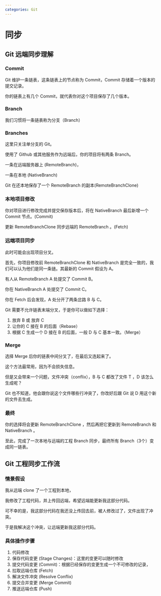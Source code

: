 ```yaml
---
categories: Git
---
```


# 同步

## Git 远端同步理解

### Commit

Git 维护一条链表，这条链表上的节点称为 Commit，Commit 存储着一个版本的提交记录。

你的链表上有几个 Commit，就代表你对这个项目保存了几个版本。

### Branch

我们习惯将一条链表称为分支（Branch）

### Branches

这里只关注单分支的 Git。

使用了 Github 或其他服务作为远端后，你的项目将有两条 Branch。

一条在远端服务器上 \(RemoteBranch\)，

一条在本地 \(NativeBranch\)

Git 在还本地保存了一个 RemoteBranch 的副本\(RemoteBranchClone\)

### 本地项目修改

你对项目进行修改完成并提交保存版本后，将在 NativeBranch 最后新增一个 Commit 节点。\(Commit\)

更新 RemoteBranchClone 同步远端的 RemoteBranch 。\(Fetch\)

### 远端项目同步

此时可能会出现项目分叉。

首先，你项目修改前 RemoteBranchClone 和 NativeBranch 是完全一致的，我们可以认为他们是同一条链。其最新的 Commit 假设为 A。

有人从 RemoteBranch A 处提交了 Commit B。

你在 NativeBranch A 处提交了 Commit C。

你在 Fetch 后会发现，A 处分开了两条岔路 B 与 C。

Git 需要不允许链表末端分叉，于是你可以做如下选择：

1. 放弃 B 或 放弃 C
2. 让你的 C 接在 B 的后面（Rebase）
3. 根据 C 生成一个 D 接在 B 的后面，一般 D 与 C 基本一致。（Merge）

### Merge

选择 Merge 后你的链表中间分叉了，在最后又连起来了。

这个方法最常用，因为不会损失信息。

但是又会带来一个问题，文件冲突（conflix），B 与 C 都改了文件 T ，D 该怎么生成呢？

Git 也不知道，他会跟你说这个文件哪些行冲突了，你改好后跟 Git 说 D 用这个新的文件去生成。

### 最终

你的选择将会更新 RemoteBranchClone ，然后再把它更新到 RemoteBranch 和 NativeBranch 。

至此，完成了一次本地与远端的工程 Branch 同步，最终所有 Branch（3个）变成同一链表。

## Git 工程同步工作流

### 情景假设

我从远端 clone 了一个工程到本地，

我修改了工程代码，并上传回远端，希望远端能更新我这部分代码。

可不幸的是，我这部分代码在我还没上传回去前，被人修改过了，文件出现了冲突。

于是我解决这个冲突，让远端更新我这部分代码。

### 具体操作步骤

1. 代码修改
2. 保存代码变更 \(Stage Changes\)：这里的变更可以随时修改
3. 提交代码变更 \(Commit\)：根据已经保存的变更生成一个不可修改的记录，
4. 拉取远端仓库 \(Fetch\)
5. 解决文件冲突 \(Resolve Conflix\)
6. 提交合并变更 \(Merge Commit\)
7. 推送远端仓库 \(Push\)

